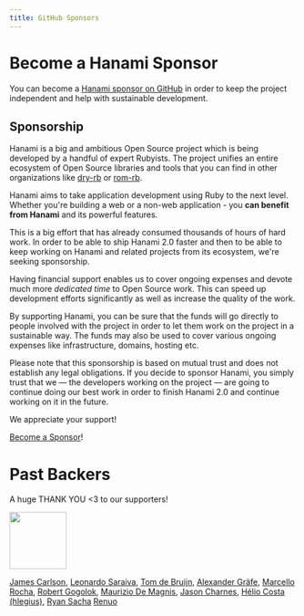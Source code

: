 ```yaml
---
title: GitHub Sponsors
---
```


<h1 class="page-header">Become a Hanami Sponsor</h1>

You can become a [Hanami sponsor on GitHub](https://github.com/sponsors/hanami) in order to keep the project independent and help with sustainable development.

## Sponsorship

Hanami is a big and ambitious Open Source project which is being developed by a handful of expert Rubyists. The project unifies an entire ecosystem of Open Source libraries and tools that you can find in other organizations like [dry-rb](https://dry-rb.org) or [rom-rb](https://rom-rb.org).

Hanami aims to take application development using Ruby to the next level. Whether you're building a web or a non-web application - you **can benefit from Hanami** and its powerful features.

This is a big effort that has already consumed thousands of hours of hard work. In order to be able to ship Hanami 2.0 faster and then to be able to keep working on Hanami and related projects from its ecosystem, we're seeking sponsorship.

Having financial support enables us to cover ongoing expenses and devote much more _dedicated time_ to Open Source work. This can speed up development efforts significantly as well as increase the quality of the work.

By supporting Hanami, you can be sure that the funds will go directly to people involved with the project in order to let them work on the project in a sustainable way. The funds may also be used to cover various ongoing expenses like infrastructure, domains, hosting etc.

Please note that this sponsorship is based on mutual trust and does not establish any legal obligations. If you decide to sponsor Hanami, you simply trust that we — the developers working on the project — are going to continue doing our best work in order to finish Hanami 2.0 and continue working on it in the future.

We appreciate your support!

[Become a Sponsor](https://github.com/sponsors/hanami)!

<h1 class="page-header">Past Backers</h1>

<p>A huge THANK YOU &lt;3 to our supporters!</p>

<div class="supporters">
  <p>
    <a href="https://www.creditas.com.br" target="_blank">
      <img src="https://prod-jobsite-files.kenoby.com/uploads/creditas-1490643017-logopng.png" style="width: 100px">
    </a>
  </p>
  <a href="https://github.com/jxxcarlson">James Carlson</a>,
  <a href="https://github.com/vyper">Leonardo Saraiva</a>,
  <a href="https://github.com/tombruijn">Tom de Bruijn</a>,
  <a href="https://github.com/rickenharp">Alexander Gräfe</a>,
  <a href="https://github.com/mereghost">Marcello Rocha</a>,
  <a href="https://github.com/gogolok">Robert Gogolok</a>,
  <a href="https://github.com/olistik">Maurizio De Magnis</a>,
  <a href="https://github.com/jasoncharnes">Jason Charnes</a>,
  <a href="https://github.com/hlegius">Hélio Costa (hlegius)</a>,
  <a href="https://github.com/RyanSacha">Ryan Sacha</a>
  <a href="https://github.com/renuo">Renuo</a>
</div>
